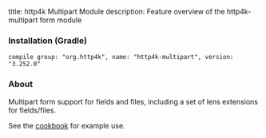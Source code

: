 title: http4k Multipart Module
description: Feature overview of the http4k-multipart form module

### Installation (Gradle)
```compile group: "org.http4k", name: "http4k-multipart", version: "3.252.0"```

### About

Multipart form support for fields and files, including a set of lens extensions for fields/files.

See the [cookbook](/cookbook/multipart_forms/) for example use.
